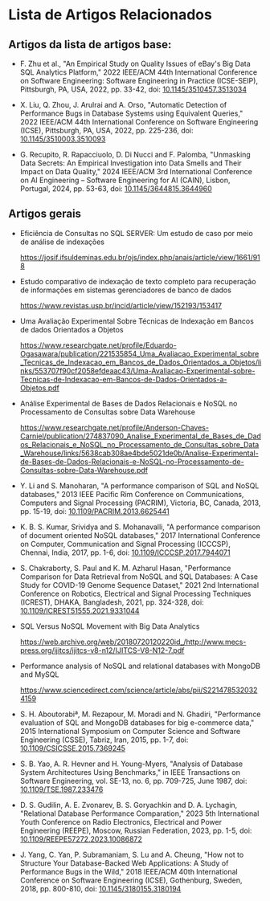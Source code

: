 # Lista de Artigos Relacionados


## Artigos da lista de artigos base:

* F. Zhu et al., "An Empirical Study on Quality Issues of eBay's Big Data SQL Analytics Platform," 2022 IEEE/ACM 44th International Conference on Software Engineering: Software Engineering in Practice (ICSE-SEIP), Pittsburgh, PA, USA, 2022, pp. 33-42, doi: [10.1145/3510457.3513034](https://doi.org/10.1145/3510457.3513034)

* X. Liu, Q. Zhou, J. Arulrai and A. Orso, "Automatic Detection of Performance Bugs in Database Systems using Equivalent Queries," 2022 IEEE/ACM 44th International Conference on Software Engineering (ICSE), Pittsburgh, PA, USA, 2022, pp. 225-236, doi: [10.1145/3510003.3510093](https://doi.org/10.1145/3510003.3510093)

* G. Recupito, R. Rapacciuolo, D. Di Nucci and F. Palomba, "Unmasking Data Secrets: An Empirical Investigation into Data Smells and Their Impact on Data Quality," 2024 IEEE/ACM 3rd International Conference on AI Engineering – Software Engineering for AI (CAIN), Lisbon, Portugal, 2024, pp. 53-63, doi: [10.1145/3644815.3644960](https://doi.org/10.1145/3644815.3644960)

## Artigos gerais

* Eficiência de Consultas no SQL SERVER: Um estudo de caso por meio de análise de indexações
  
  https://josif.ifsuldeminas.edu.br/ojs/index.php/anais/article/view/1661/918

* Estudo comparativo de indexação de texto completo para recuperação de informações em sistemas gerenciadores de banco de dados
  
  https://www.revistas.usp.br/incid/article/view/152193/153417

* Uma Avaliação Experimental Sobre Técnicas de Indexação em Bancos de dados Orientados a Objetos
  
  https://www.researchgate.net/profile/Eduardo-Ogasawara/publication/221535854_Uma_Avaliacao_Experimental_sobre_Tecnicas_de_Indexacao_em_Bancos_de_Dados_Orientados_a_Objetos/links/553707f90cf2058efdeaac43/Uma-Avaliacao-Experimental-sobre-Tecnicas-de-Indexacao-em-Bancos-de-Dados-Orientados-a-Objetos.pdf

* Análise Experimental de Bases de Dados Relacionais e NoSQL no Processamento de Consultas sobre Data Warehouse
  
  https://www.researchgate.net/profile/Anderson-Chaves-Carniel/publication/274837090_Analise_Experimental_de_Bases_de_Dados_Relacionais_e_NoSQL_no_Processamento_de_Consultas_sobre_Data_Warehouse/links/5638cab308ae4bde5021de0b/Analise-Experimental-de-Bases-de-Dados-Relacionais-e-NoSQL-no-Processamento-de-Consultas-sobre-Data-Warehouse.pdf

* Y. Li and S. Manoharan, "A performance comparison of SQL and NoSQL databases," 2013 IEEE Pacific Rim Conference on Communications, Computers and Signal Processing (PACRIM), Victoria, BC, Canada, 2013, pp. 15-19, doi: [10.1109/PACRIM.2013.6625441](https://doi.org/10.1109/PACRIM.2013.6625441)

* K. B. S. Kumar, Srividya and S. Mohanavalli, "A performance comparison of document oriented NoSQL databases," 2017 International Conference on Computer, Communication and Signal Processing (ICCCSP), Chennai, India, 2017, pp. 1-6, doi: [10.1109/ICCCSP.2017.7944071](https://doi.org/10.1109/ICCCSP.2017.7944071)

* S. Chakraborty, S. Paul and K. M. Azharul Hasan, "Performance Comparison for Data Retrieval from NoSQL and SQL Databases: A Case Study for COVID-19 Genome Sequence Dataset," 2021 2nd International Conference on Robotics, Electrical and Signal Processing Techniques (ICREST), DHAKA, Bangladesh, 2021, pp. 324-328, doi: [10.1109/ICREST51555.2021.9331044](https://doi.org/10.1109/ICREST51555.2021.9331044)

* SQL Versus NoSQL Movement with Big Data Analytics
  
  https://web.archive.org/web/20180720120220id_/http://www.mecs-press.org/ijitcs/ijitcs-v8-n12/IJITCS-V8-N12-7.pdf

* Performance analysis of NoSQL and relational databases with MongoDB and MySQL
  
  https://www.sciencedirect.com/science/article/abs/pii/S2214785320324159

* S. H. Aboutorabiª, M. Rezapour, M. Moradi and N. Ghadiri, "Performance evaluation of SQL and MongoDB databases for big e-commerce data," 2015 International Symposium on Computer Science and Software Engineering (CSSE), Tabriz, Iran, 2015, pp. 1-7, doi: [10.1109/CSICSSE.2015.7369245](https://doi.org/10.1109/CSICSSE.2015.7369245)

* S. B. Yao, A. R. Hevner and H. Young-Myers, "Analysis of Database System Architectures Using Benchmarks," in IEEE Transactions on Software Engineering, vol. SE-13, no. 6, pp. 709-725, June 1987, doi: [10.1109/TSE.1987.233476](https://doi.org/10.1109/TSE.1987.233476)

* D. S. Gudilin, A. E. Zvonarev, B. S. Goryachkin and D. A. Lychagin, "Relational Database Performance Comparation," 2023 5th International Youth Conference on Radio Electronics, Electrical and Power Engineering (REEPE), Moscow, Russian Federation, 2023, pp. 1-5, doi: [10.1109/REEPE57272.2023.10086872](https://doi.org/10.1109/REEPE57272.2023.10086872)

* J. Yang, C. Yan, P. Subramaniam, S. Lu and A. Cheung, "How not to Structure Your Database-Backed Web Applications: A Study of Performance Bugs in the Wild," 2018 IEEE/ACM 40th International Conference on Software Engineering (ICSE), Gothenburg, Sweden, 2018, pp. 800-810, doi: [10.1145/3180155.3180194](https://doi.org/10.1145/3180155.3180194)
